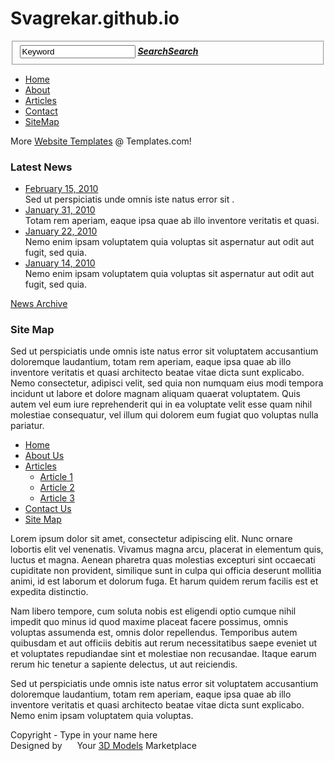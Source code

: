 # Svagrekar.github.io
<!DOCTYPE html PUBLIC "-//W3C//DTD XHTML 1.0 Strict//EN" "http://www.w3.org/TR/xhtml1/DTD/xhtml1-strict.dtd">
<html xmlns="http://www.w3.org/1999/xhtml" xml:lang="en" lang="en">
<head>
<title>Pets .|Site Map</title>
<meta http-equiv="Content-Type" content="text/html; charset=utf-8" />
<link href="style.css" rel="stylesheet" type="text/css" />
<script src="js/jquery-1.3.2.min.js" type="text/javascript"></script>
<script src="js/cufon-yui.js" type="text/javascript"></script>
<script src="js/cufon-replace.js" type="text/javascript"></script>
<script src="js/Myriad_Pro_400.font.js" type="text/javascript"></script>
<script src="js/Myriad_Pro_600.font.js" type="text/javascript"></script>
<!--[if lt IE 7]>
<script type="text/javascript" src="js/ie_png.js"></script>
<script type="text/javascript">ie_png.fix('.png');</script>
<![endif]-->
</head>
<body id="page6">
<div id="main">
  <!-- HEADER -->
  <div id="header">
    <div class="container">
      <div class="row-1">
        <div class="fleft">
          <form action="#" method="post" id="search-form">
            <fieldset>
              <div>
                <input type="text" value="Keyword" onfocus="if(this.value=='Keyword'){this.value=''}" onblur="if(this.value==''){this.value='Keyword'}" />
                <a href="#"><em><b>Search<span>Search</span></b></em></a> </div>
            </fieldset>
          </form>
        </div>
        <div class="fright">
          <ul>
            <li><a href="index.html">Home</a></li>
            <li><a href="about-us.html">About</a></li>
            <li><a href="articles.html">Articles</a></li>
            <li><a href="contact-us.html">Contact</a></li>
            <li class="last"><a href="sitemap.html">SiteMap</a></li>
          </ul>
        </div>
      </div>
      <div class="row-2">
        <div class="fleft"><a href="#"><img src="images/logo.gif" alt="" /></a></div>
        <div class="fright"><img src="images/slogan.gif" alt="" /><span><a href="#"><img src="images/button.gif" alt="" /></a></span></div>
      </div>
      <div class="extra"><img src="images/header-img.png" class="png" alt="" /></div>
    </div>
  </div>
  <!-- CONTENT -->
  <div id="content">
    <div class="inner_copy">More <a href="#">Website Templates</a> @ Templates.com!</div>
    <div class="container">
      <div class="indent">
        <div class="wrapper">
          <div class="col-1">
            <h3>Latest News</h3>
            <ul>
              <li><a href="#">February 15, 2010</a><br />
                Sed ut perspiciatis unde omnis iste natus error sit .</li>
              <li><a href="#">January 31, 2010</a><br />
                Totam rem aperiam, eaque ipsa quae ab illo inventore veritatis et quasi.</li>
              <li><a href="#">January 22, 2010</a><br />
                Nemo enim ipsam voluptatem quia voluptas sit aspernatur aut odit aut fugit, sed quia.</li>
              <li><a href="#">January 14, 2010</a><br />
                Nemo enim ipsam voluptatem quia voluptas sit aspernatur aut odit aut fugit, sed quia.</li>
            </ul>
            <a href="#">News Archive</a>
            <div class="banner"><a href="#"><img src="images/banner.png" alt="" class="png" /></a></div>
          </div>
          <div class="col-2">
            <div class="box">
              <div class="border-top">
                <div class="border-right">
                  <div class="border-bot">
                    <div class="border-left">
                      <div class="left-top-corner">
                        <div class="right-top-corner">
                          <div class="right-bot-corner">
                            <div class="left-bot-corner">
                              <div class="inner">
                                <h3 class="aligncenter">Site Map</h3>
                                <p>Sed ut perspiciatis unde omnis iste natus error sit voluptatem accusantium doloremque laudantium, totam rem aperiam, eaque ipsa quae ab illo inventore veritatis et quasi architecto beatae vitae dicta sunt explicabo. Nemo consectetur, adipisci velit, sed quia non numquam eius modi tempora incidunt ut labore et dolore magnam aliquam quaerat voluptatem. Quis autem vel eum iure reprehenderit qui in ea voluptate velit esse quam nihil molestiae consequatur, vel illum qui dolorem eum fugiat quo voluptas nulla pariatur.</p>
                                <ul class="list2">
                                  <li><a href="#">Home</a></li>
                                  <li><a href="#">About Us</a></li>
                                  <li><a href="#">Articles</a>
                                    <ul>
                                      <li><a href="article.html">Article 1</a></li>
                                      <li><a href="#">Article 2</a></li>
                                      <li><a href="#">Article 3</a></li>
                                    </ul>
                                  </li>
                                  <li><a href="#">Contact Us</a></li>
                                  <li><a href="#">Site Map</a></li>
                                </ul>
                                <p>Lorem ipsum dolor sit amet, consectetur adipiscing elit. Nunc ornare lobortis elit vel venenatis. Vivamus magna arcu, placerat in elementum quis, luctus et magna. Aenean pharetra quas molestias excepturi sint occaecati cupiditate non provident, similique sunt in culpa qui officia deserunt mollitia animi, id est laborum et dolorum fuga. Et harum quidem rerum facilis est et expedita distinctio.</p>
                                <p>Nam libero tempore, cum soluta nobis est eligendi optio cumque nihil impedit quo minus id quod maxime placeat facere possimus, omnis voluptas assumenda est, omnis dolor repellendus. Temporibus autem quibusdam et aut officiis debitis aut rerum necessitatibus saepe eveniet ut et voluptates repudiandae sint et molestiae non recusandae. Itaque earum rerum hic tenetur a sapiente delectus, ut aut reiciendis.</p>
                                <p class="p0">Sed ut perspiciatis unde omnis iste natus error sit voluptatem accusantium doloremque laudantium, totam rem aperiam, eaque ipsa quae ab illo inventore veritatis et quasi architecto beatae vitae dicta sunt explicabo. Nemo enim ipsam voluptatem quia voluptas.</p>
                              </div>
                            </div>
                          </div>
                        </div>
                      </div>
                    </div>
                  </div>
                </div>
              </div>
            </div>
          </div>
        </div>
      </div>
    </div>
  </div>
  <!-- FOOTER -->
  <div id="footer">
    <div class="container">
      <div class="indent">
        <div class="fleft">Copyright - Type in your name here</div>
        <div class="fright">Designed by &nbsp; <a href="http://www.templates.com"><img alt="" src="images/templates-logo.gif" /></a> &nbsp; Your <a href="http://www.templates.com/product/3d-models/">3D Models</a> Marketplace</div>
      </div>
    </div>
  </div>
</div>
<script type="text/javascript"> Cufon.now(); </script>
</body>
</html>
